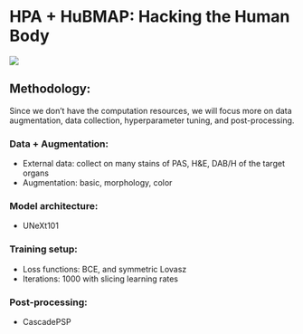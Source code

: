 # HPA + HuBMAP: Hacking the Human Body

![](https://drive.google.com/uc?id=1pbIvjTlhGywfhiMTqcsdOB5LSHlklM90)

## Methodology:

Since we don’t have the computation resources, we will focus more on data augmentation, data collection, hyperparameter tuning, and post-processing.


### Data + Augmentation:

* External data: collect on many stains of PAS, H&E, DAB/H of the target organs
* Augmentation: basic, morphology, color

### Model architecture:
* UNeXt101

### Training setup:
* Loss functions: BCE, and symmetric Lovasz
* Iterations: 1000 with slicing learning rates

### Post-processing: 
* CascadePSP
